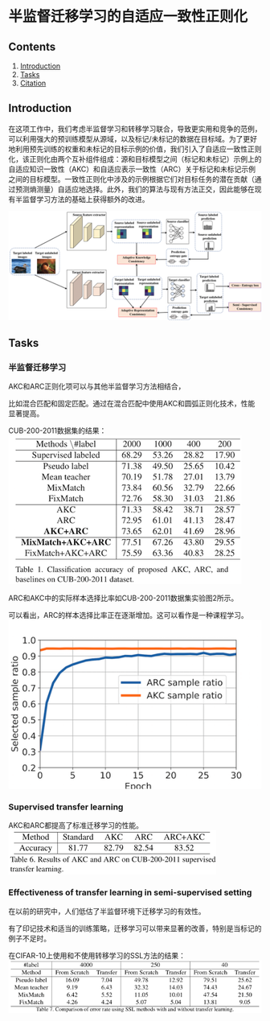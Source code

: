 # 半监督迁移学习的自适应一致性正则化

## Contents
1. [Introduction](#Introduction)
2. [Tasks](#Tasks)
3. [Citation](#citation)


## Introduction

在这项工作中，我们考虑半监督学习和转移学习联合，导致更实用和竞争的范例，可以利用强大的预训练模型从源域，以及标记/未标记的数据在目标域。为了更好地利用预先训练的权重和未标记的目标示例的价值，我们引入了自适应一致性正则化，该正则化由两个互补组件组成：源和目标模型之间（标记和未标记）示例上的自适应知识一致性（AKC）和自适应表示一致性（ARC）关于标记和未标记示例之间的目标模型。一致性正则化中涉及的示例根据它们对目标任务的潜在贡献（通过预测熵测量）自适应地选择。此外，我们的算法与现有方法正交，因此能够在现有半监督学习方法的基础上获得额外的改进。

![model](figs/model.png)

## Tasks
### 半监督迁移学习
AKC和ARC正则化项可以与其他半监督学习方法相结合，

比如混合匹配和固定匹配。通过在混合匹配中使用AKC和圆弧正则化技术，性能显著提高。

CUB-200-2011数据集的结果：
![cub200](figs/cub200.png)

ARC和AKC中的实际样本选择比率如CUB-200-2011数据集实验图2所示。

可以看出，ARC的样本选择比率正在逐渐增加。这可以看作是一种课程学习。  
![sample_ratio](figs/sample_ratio.png)

### Supervised transfer learning 
AKC和ARC都提高了标准迁移学习的性能。
![supervised](figs/supervised.png)

### Effectiveness of transfer learning in semi-supervised setting
在以前的研究中，人们低估了半监督环境下迁移学习的有效性。

有了印记技术和适当的训练策略，迁移学习可以带来显著的改善，特别是当标记的例子不足时。

在CIFAR-10上使用和不使用转移学习的SSL方法的结果：
![tf_ssl](figs/tf_ssl.png)  



